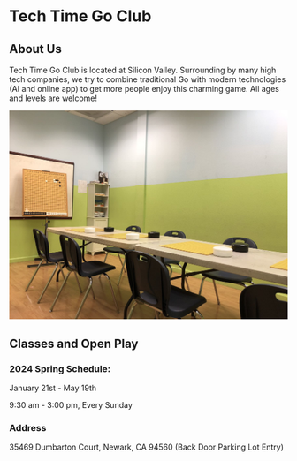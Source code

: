 # Tech Time Go Club

## About Us

Tech Time Go Club is located at Silicon Valley. Surrounding by many high tech companies, we try to combine traditional Go with modern technologies (AI and online app) to get more people enjoy this charming game.
All ages and levels are welcome!

![](images/classroom1.jpg)

## Classes and Open Play

### 2024 Spring Schedule:

January 21st - May 19th 

9:30 am - 3:00 pm, Every Sunday


### Address

35469 Dumbarton Court, Newark, CA 94560 (Back Door Parking Lot Entry)
